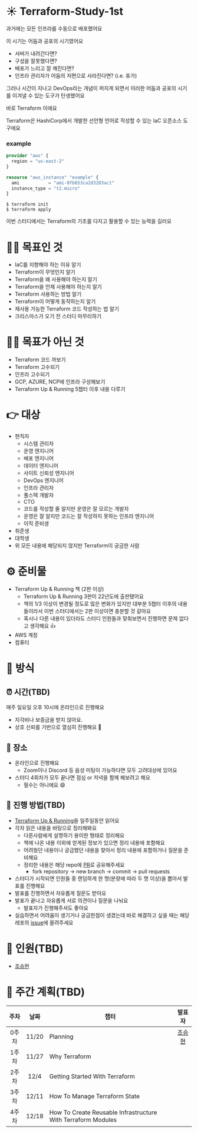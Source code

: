 # :sunny: Terraform-Study-1st

과거에는 모든 인프라를 수동으로 배포했어요  

이 시기는 어둠과 공포의 시기였어요
- 서버가 내려간다면?
- 구성을 잘못했다면?
- 배포가 느리고 잘 깨진다면?
- 인프라 관리자가 어둠의 저편으로 사라진다면? (i.e. 휴가)

그러나 시간이 지나고 DevOps라는 개념이 퍼지게 되면서 이러한 어둠과 공포의 시기를 이겨낼 수 있는 도구가 탄생했어요  

바로 Terraform 이에요  

Terraform은 HashiCorp에서 개발한 선언형 언어로 작성할 수 있는 IaC 오픈소스 도구에요  

### example
```terraform
provider "aws" {
  region = "us-east-2"
}

resource "aws_instance" "example" {
  ami           = "ami-0fb653ca2d3203ac1"
  instance_type = "t2.micro"
}
```
```shell
$ terraform init
$ terraform apply
```

이번 스터디에서는 Terraform의 기초를 다지고 활용할 수 있는 능력을 길러요

# :ok_man: 목표인 것
- IaC를 지향해야 하는 이유 알기
- Terraform이 무엇인지 알기
- Terraform을 왜 사용해야 하는지 알기
- Terraform을 언제 사용해야 하는지 알기
- Terraform 사용하는 방법 알기
- Terraform이 어떻게 동작하는지 알기
- 재사용 가능한 Terraform 코드 작성하는 법 알기
- 크리스마스가 오기 전 스터디 마무리하기

# :no_good_man: 목표가 아닌 것
- Terraform 코드 까보기
- Terraform 고수되기  
- 인프라 고수되기
- GCP, AZURE, NCP에 인프라 구성해보기
- Terraform Up & Running 5챕터 이후 내용 다루기

# :point_right: 대상
- 현직자
  - 시스템 관리자
  - 운영 엔지니어
  - 배포 엔지니어
  - 데이터 엔지니어
  - 사이트 신뢰성 엔지니어
  - DevOps 엔지니어
  - 인프라 관리자
  - 풀스택 개발자
  - CTO
  - 코드를 작성할 줄 알지만 운영은 잘 모르는 개발자
  - 운영은 잘 알지만 코드는 잘 작성하지 못하는 인프라 엔지니어
  - 이직 준비생
- 취준생
- 대학생
- 위 모든 내용에 해당되지 않지만 Terraform이 궁금한 사람

# :gear: 준비물
- Terraform Up & Running 책 (2판 이상)
  - Terraform Up & Running 3판이 22년도에 출판됐어요
  - 책의 1/3 이상이 변경될 정도로 많은 변화가 있지만 대부분 5챕터 이후의 내용들이라서 이번 스터디에서는 2판 이상이면 충분할 것 같아요
  - 혹시나 다른 내용이 있더라도 스터디 인원들과 맞춰보면서 진행하면 문제 없다고 생각해요 👍
- AWS 계정
- 컴퓨터

# :key: 방식
## :alarm_clock: 시간(TBD)
매주 일요일 오후 10시에 온라인으로 진행해요
- 지각비나 보증금을 받지 않아요.
- 상호 신뢰를 기반으로 열심히 진행해요 :muscle:  


## :tokyo_tower: 장소
- 온라인으로 진행해요
  - Zoom이나 Discord 등 음성 미팅이 가능하다면 모두 고려대상에 있어요
- 스터디 4회차가 모두 끝나면 점심 or 저녁을 함께 해보려고 해요
  - 필수는 아니에요 😄

## :eyes: 진행 방법(TBD)
- [Terraform Up & Running](https://www.oreilly.com/library/view/terraform-up-and/9781098116736/?_gl=1*1eaphy7*_ga*NjI5MDc0ODg3LjE2Njg4NDIxMTI.*_ga_092EL089CH*MTY2ODg0MjExMS4xLjEuMTY2ODg0MjE0My4yOC4wLjA.)을 일주일동안 읽어요
- 각자 읽은 내용을 바탕으로 정리해봐요
  - 다른사람에게 설명하기 용이한 형태로 정리해요
  - 책에 나온 내용 이외에 얻게된 정보가 있으면 정리 내용에 포함해요
  - 어려웠던 내용이나 궁금했던 내용을 찾아서 정리 내용에 포함하거나 질문을 준비해요
  - 정리한 내용은 해당 repo에 [PR](https://github.com/wjrmffldrhrl/Terraform-Study-1st/pulls)로 공유해주세요
    - fork repository -> new branch -> commit -> pull requests
- 스터디가 시작되면 인원들 중 랜덤하게 한 명(분량에 따라 두 명 이상)을 뽑아서 발표를 진행해요
- 발표를 진행하면서 자유롭게 질문도 받아요
- 발표가 끝나고 자유롭게 서로 의견이나 질문을 나눠요
  - 발표자가 진행해주셔도 좋아요
- 실습하면서 어려움이 생기거나 궁금한점이 생겼는데 바로 해결하고 싶을 때는 해당 레포의 [issue](https://github.com/wjrmffldrhrl/Terraform-Study-1st/issues)에 올려주세요  


# :1234: 인원(TBD)
- [조승현](https://github.com/wjrmffldrhrl)

# :calendar: 주간 계획(TBD)
|주차|날짜|챕터|발표자|
|:---:|:---:|---|:---:|
|0주차|11/20|Planning|[조승현](https://github.com/wjrmffldrhrl)|
|1주차|11/27|Why Terraform||
|2주차|12/4|Getting Started With Terraform||
|3주차|12/11|How To Manage Terraform State||
|4주차|12/18|How To Create Reusable Infrastructure With Terraform Modules||
